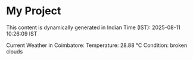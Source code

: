 # My Project

This content is dynamically generated in Indian Time (IST): 2025-08-11 10:26:09 IST


Current Weather in Coimbatore:
Temperature: 28.88 °C
Condition: broken clouds
